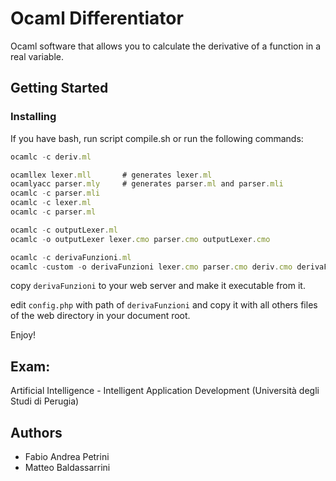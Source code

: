# Ocaml Differentiator
Ocaml software that allows you to calculate the derivative of a function in a real variable.

## Getting Started 
### Installing

If you have bash, run script compile.sh or run the following commands: 

```javascript
ocamlc -c deriv.ml

ocamllex lexer.mll       # generates lexer.ml
ocamlyacc parser.mly     # generates parser.ml and parser.mli
ocamlc -c parser.mli
ocamlc -c lexer.ml
ocamlc -c parser.ml

ocamlc -c outputLexer.ml
ocamlc -o outputLexer lexer.cmo parser.cmo outputLexer.cmo

ocamlc -c derivaFunzioni.ml
ocamlc -custom -o derivaFunzioni lexer.cmo parser.cmo deriv.cmo derivaFunzioni.cmo
```
copy ```derivaFunzioni``` to your web server and make it executable from it.

edit ```config.php``` with path of ```derivaFunzioni``` and copy it with all others files of the web directory in your document root.

Enjoy!


## Exam:

Artificial Intelligence - Intelligent Application Development
(Università degli Studi di Perugia)

## Authors

* Fabio Andrea Petrini
* Matteo Baldassarrini

